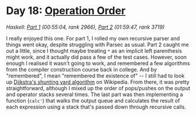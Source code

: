# Day 18: [Operation Order](https://adventofcode.com/2020/day/18)
*Haskell: [Part 1](https://github.com/DestyNova/advent_of_code_2020/blob/main/day18/Part1.hs) (00:55:04, rank 2966), [Part 2](https://github.com/DestyNova/advent_of_code_2020/blob/main/day18/Part2.hs) (01:59:47, rank 3719)*

I really enjoyed this one. For part 1, I rolled my own recursive parser and things went okay, despite struggling with Parsec as usual. Part 2 caught me out a little, since I thought maybe treating `*` as an implicit left parenthesis might work, and it actually did pass a few of the test cases. However, soon enough I realised it wasn't going to work, and remembered a few algorithms from the compiler construction course back in college. And by "remembered", I mean "remembered the existence of" -- I still had to look up [Djikstra's shunting yard algorithm](https://en.wikipedia.org/wiki/Shunting-yard_algorithm) on Wikipedia. From there, it was pretty straightforward, although I mixed up the order of pops/pushes on the output and operator stacks several times. The last part was then implementing a function (`calc'`) that walks the output queue and calculates the result of each expression using a stack that's passed down through recursive calls.
